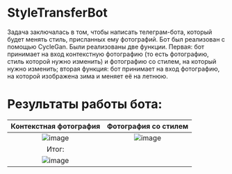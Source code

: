 # StyleTransferBot
Задача заключалась в том, чтобы написать телеграм-бота, который будет менять стиль, присланных ему фотографий. Бот был реализован с помощью CycleGan. Были реализованы две функции. Первая: бот принимает на вход контекстную фотографию (то есть фотографию, стиль которой нужно изменить) и фотографию со стилем, на который нужно изменить; вторая функция: бот принимает на вход фотографию, на которой изображена зима и меняет её на летнюю.
# Результаты работы бота:
Контекстная фотография     |  Фотография со стилем
:-------------------------:|:-------------------------:
![image](https://user-images.githubusercontent.com/46744584/180655560-765c46ef-9d72-4946-9202-9e568af699c3.png)  |  ![image](https://user-images.githubusercontent.com/46744584/180655571-51948251-e6e5-49ae-b945-b3ba1cc4de4b.png)
|Итог: |
|![image](https://user-images.githubusercontent.com/46744584/180655813-5c70318c-e076-4007-91ad-dc9e5df96976.png)|

